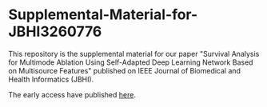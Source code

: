 # Supplemental-Material-for-JBHI3260776

This repository is the supplemental material for our paper "Survival Analysis for Multimode Ablation Using Self-Adapted Deep Learning Network Based on Multisource Features" published on IEEE Journal of Biomedical and Health Informatics (JBHI).

The early access have published [here](https://ieeexplore.ieee.org/document/10090410). 
